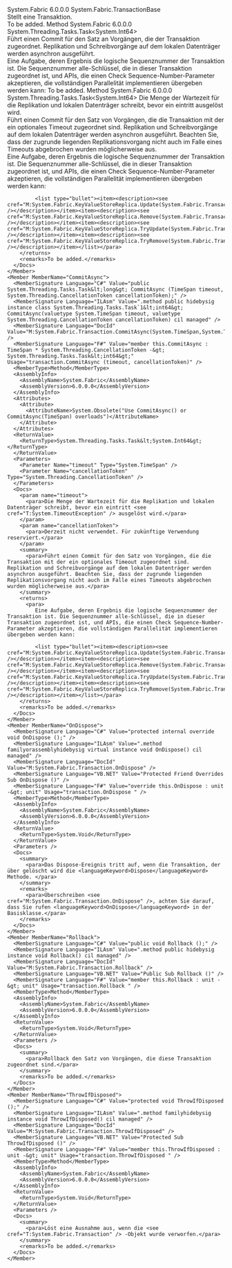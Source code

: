 <Type Name="Transaction" FullName="System.Fabric.Transaction">
  <TypeSignature Language="C#" Value="public class Transaction : System.Fabric.TransactionBase" />
  <TypeSignature Language="ILAsm" Value=".class public auto ansi beforefieldinit Transaction extends System.Fabric.TransactionBase" />
  <TypeSignature Language="DocId" Value="T:System.Fabric.Transaction" />
  <TypeSignature Language="VB.NET" Value="Public Class Transaction&#xA;Inherits TransactionBase" />
  <TypeSignature Language="F#" Value="type Transaction = class&#xA;    inherit TransactionBase" />
  <AssemblyInfo>
    <AssemblyName>System.Fabric</AssemblyName>
    <AssemblyVersion>6.0.0.0</AssemblyVersion>
  </AssemblyInfo>
  <Base>
    <BaseTypeName>System.Fabric.TransactionBase</BaseTypeName>
  </Base>
  <Interfaces />
  <Docs>
    <summary>
      <para>Stellt eine Transaktion. <see cref="T:System.Fabric.KeyValueStoreReplica" /></para>
    </summary>
    <remarks>To be added.</remarks>
  </Docs>
  <Members>
    <Member MemberName="CommitAsync">
      <MemberSignature Language="C#" Value="public System.Threading.Tasks.Task&lt;long&gt; CommitAsync ();" />
      <MemberSignature Language="ILAsm" Value=".method public hidebysig instance class System.Threading.Tasks.Task`1&lt;int64&gt; CommitAsync() cil managed" />
      <MemberSignature Language="DocId" Value="M:System.Fabric.Transaction.CommitAsync" />
      <MemberSignature Language="VB.NET" Value="Public Function CommitAsync () As Task(Of Long)" />
      <MemberSignature Language="F#" Value="member this.CommitAsync : unit -&gt; System.Threading.Tasks.Task&lt;int64&gt;" Usage="transaction.CommitAsync " />
      <MemberType>Method</MemberType>
      <AssemblyInfo>
        <AssemblyName>System.Fabric</AssemblyName>
        <AssemblyVersion>6.0.0.0</AssemblyVersion>
      </AssemblyInfo>
      <ReturnValue>
        <ReturnType>System.Threading.Tasks.Task&lt;System.Int64&gt;</ReturnType>
      </ReturnValue>
      <Parameters />
      <Docs>
        <summary>
          <para>Führt einen Commit für den Satz an Vorgängen, die der Transaktion zugeordnet. Replikation und Schreibvorgänge auf dem lokalen Datenträger werden asynchron ausgeführt.</para>
        </summary>
        <returns>
          <para>
            Eine Aufgabe, deren Ergebnis die logische Sequenznummer der Transaktion ist. Die Sequenznummer alle-Schlüssel, die in dieser Transaktion zugeordnet ist, und APIs, die einen Check Sequence-Number-Parameter akzeptieren, die vollständigen Parallelität implementieren übergeben werden kann:<list type="bullet"><item><description><see cref="M:System.Fabric.KeyValueStoreReplica.Update(System.Fabric.TransactionBase,System.String,System.Byte[],System.Int64)" /></description></item><item><description><see cref="M:System.Fabric.KeyValueStoreReplica.Remove(System.Fabric.TransactionBase,System.String,System.Int64)" /></description></item><item><description><see cref="M:System.Fabric.KeyValueStoreReplica.TryUpdate(System.Fabric.TransactionBase,System.String,System.Byte[],System.Int64)" /></description></item><item><description><see cref="M:System.Fabric.KeyValueStoreReplica.TryRemove(System.Fabric.TransactionBase,System.String,System.Int64)" /></description></item></list></para>
        </returns>
        <remarks>To be added.</remarks>
      </Docs>
    </Member>
    <Member MemberName="CommitAsync">
      <MemberSignature Language="C#" Value="public System.Threading.Tasks.Task&lt;long&gt; CommitAsync (TimeSpan timeout);" />
      <MemberSignature Language="ILAsm" Value=".method public hidebysig instance class System.Threading.Tasks.Task`1&lt;int64&gt; CommitAsync(valuetype System.TimeSpan timeout) cil managed" />
      <MemberSignature Language="DocId" Value="M:System.Fabric.Transaction.CommitAsync(System.TimeSpan)" />
      <MemberSignature Language="VB.NET" Value="Public Function CommitAsync (timeout As TimeSpan) As Task(Of Long)" />
      <MemberSignature Language="F#" Value="member this.CommitAsync : TimeSpan -&gt; System.Threading.Tasks.Task&lt;int64&gt;" Usage="transaction.CommitAsync timeout" />
      <MemberType>Method</MemberType>
      <AssemblyInfo>
        <AssemblyName>System.Fabric</AssemblyName>
        <AssemblyVersion>6.0.0.0</AssemblyVersion>
      </AssemblyInfo>
      <ReturnValue>
        <ReturnType>System.Threading.Tasks.Task&lt;System.Int64&gt;</ReturnType>
      </ReturnValue>
      <Parameters>
        <Parameter Name="timeout" Type="System.TimeSpan" />
      </Parameters>
      <Docs>
        <param name="timeout">
          <para>Die Menge der Wartezeit für die Replikation und lokalen Datenträger schreibt, bevor ein eintritt <see cref="T:System.TimeoutException" /> ausgelöst wird.</para>
        </param>
        <summary>
          <para>Führt einen Commit für den Satz von Vorgängen, die die Transaktion mit der ein optionales Timeout zugeordnet sind. Replikation und Schreibvorgänge auf dem lokalen Datenträger werden asynchron ausgeführt. Beachten Sie, dass der zugrunde liegenden Replikationsvorgang nicht auch im Falle eines Timeouts abgebrochen wurden möglicherweise aus.</para>
        </summary>
        <returns>
          <para>
             Eine Aufgabe, deren Ergebnis die logische Sequenznummer der Transaktion ist. Die Sequenznummer alle-Schlüssel, die in dieser Transaktion zugeordnet ist, und APIs, die einen Check Sequence-Number-Parameter akzeptieren, die vollständigen Parallelität implementieren übergeben werden kann:
             
             <list type="bullet"><item><description><see cref="M:System.Fabric.KeyValueStoreReplica.Update(System.Fabric.TransactionBase,System.String,System.Byte[],System.Int64)" /></description></item><item><description><see cref="M:System.Fabric.KeyValueStoreReplica.Remove(System.Fabric.TransactionBase,System.String,System.Int64)" /></description></item><item><description><see cref="M:System.Fabric.KeyValueStoreReplica.TryUpdate(System.Fabric.TransactionBase,System.String,System.Byte[],System.Int64)" /></description></item><item><description><see cref="M:System.Fabric.KeyValueStoreReplica.TryRemove(System.Fabric.TransactionBase,System.String,System.Int64)" /></description></item></list></para>
        </returns>
        <remarks>To be added.</remarks>
      </Docs>
    </Member>
    <Member MemberName="CommitAsync">
      <MemberSignature Language="C#" Value="public System.Threading.Tasks.Task&lt;long&gt; CommitAsync (TimeSpan timeout, System.Threading.CancellationToken cancellationToken);" />
      <MemberSignature Language="ILAsm" Value=".method public hidebysig instance class System.Threading.Tasks.Task`1&lt;int64&gt; CommitAsync(valuetype System.TimeSpan timeout, valuetype System.Threading.CancellationToken cancellationToken) cil managed" />
      <MemberSignature Language="DocId" Value="M:System.Fabric.Transaction.CommitAsync(System.TimeSpan,System.Threading.CancellationToken)" />
      <MemberSignature Language="F#" Value="member this.CommitAsync : TimeSpan * System.Threading.CancellationToken -&gt; System.Threading.Tasks.Task&lt;int64&gt;" Usage="transaction.CommitAsync (timeout, cancellationToken)" />
      <MemberType>Method</MemberType>
      <AssemblyInfo>
        <AssemblyName>System.Fabric</AssemblyName>
        <AssemblyVersion>6.0.0.0</AssemblyVersion>
      </AssemblyInfo>
      <Attributes>
        <Attribute>
          <AttributeName>System.Obsolete("Use CommitAsync() or CommitAsync(TimeSpan) overloads")</AttributeName>
        </Attribute>
      </Attributes>
      <ReturnValue>
        <ReturnType>System.Threading.Tasks.Task&lt;System.Int64&gt;</ReturnType>
      </ReturnValue>
      <Parameters>
        <Parameter Name="timeout" Type="System.TimeSpan" />
        <Parameter Name="cancellationToken" Type="System.Threading.CancellationToken" />
      </Parameters>
      <Docs>
        <param name="timeout">
          <para>Die Menge der Wartezeit für die Replikation und lokalen Datenträger schreibt, bevor ein eintritt <see cref="T:System.TimeoutException" /> ausgelöst wird.</para>
        </param>
        <param name="cancellationToken">
          <para>Derzeit nicht verwendet. Für zukünftige Verwendung reserviert.</para>
        </param>
        <summary>
          <para>Führt einen Commit für den Satz von Vorgängen, die die Transaktion mit der ein optionales Timeout zugeordnet sind. Replikation und Schreibvorgänge auf dem lokalen Datenträger werden asynchron ausgeführt. Beachten Sie, dass der zugrunde liegenden Replikationsvorgang nicht auch im Falle eines Timeouts abgebrochen wurden möglicherweise aus.</para>
        </summary>
        <returns>
          <para>
             Eine Aufgabe, deren Ergebnis die logische Sequenznummer der Transaktion ist. Die Sequenznummer alle-Schlüssel, die in dieser Transaktion zugeordnet ist, und APIs, die einen Check Sequence-Number-Parameter akzeptieren, die vollständigen Parallelität implementieren übergeben werden kann:
             
             <list type="bullet"><item><description><see cref="M:System.Fabric.KeyValueStoreReplica.Update(System.Fabric.TransactionBase,System.String,System.Byte[],System.Int64)" /></description></item><item><description><see cref="M:System.Fabric.KeyValueStoreReplica.Remove(System.Fabric.TransactionBase,System.String,System.Int64)" /></description></item><item><description><see cref="M:System.Fabric.KeyValueStoreReplica.TryUpdate(System.Fabric.TransactionBase,System.String,System.Byte[],System.Int64)" /></description></item><item><description><see cref="M:System.Fabric.KeyValueStoreReplica.TryRemove(System.Fabric.TransactionBase,System.String,System.Int64)" /></description></item></list></para>
        </returns>
        <remarks>To be added.</remarks>
      </Docs>
    </Member>
    <Member MemberName="OnDispose">
      <MemberSignature Language="C#" Value="protected internal override void OnDispose ();" />
      <MemberSignature Language="ILAsm" Value=".method familyorassemblyhidebysig virtual instance void OnDispose() cil managed" />
      <MemberSignature Language="DocId" Value="M:System.Fabric.Transaction.OnDispose" />
      <MemberSignature Language="VB.NET" Value="Protected Friend Overrides Sub OnDispose ()" />
      <MemberSignature Language="F#" Value="override this.OnDispose : unit -&gt; unit" Usage="transaction.OnDispose " />
      <MemberType>Method</MemberType>
      <AssemblyInfo>
        <AssemblyName>System.Fabric</AssemblyName>
        <AssemblyVersion>6.0.0.0</AssemblyVersion>
      </AssemblyInfo>
      <ReturnValue>
        <ReturnType>System.Void</ReturnType>
      </ReturnValue>
      <Parameters />
      <Docs>
        <summary>
          <para>Das Dispose-Ereignis tritt auf, wenn die Transaktion, der über gelöscht wird die <languageKeyword>Dispose</languageKeyword> Methode. </para>
        </summary>
        <remarks>
          <para>Überschreiben <see cref="M:System.Fabric.Transaction.OnDispose" />, achten Sie darauf, dass Sie rufen <languageKeyword>OnDispose</languageKeyword> in der Basisklasse.</para>
        </remarks>
      </Docs>
    </Member>
    <Member MemberName="Rollback">
      <MemberSignature Language="C#" Value="public void Rollback ();" />
      <MemberSignature Language="ILAsm" Value=".method public hidebysig instance void Rollback() cil managed" />
      <MemberSignature Language="DocId" Value="M:System.Fabric.Transaction.Rollback" />
      <MemberSignature Language="VB.NET" Value="Public Sub Rollback ()" />
      <MemberSignature Language="F#" Value="member this.Rollback : unit -&gt; unit" Usage="transaction.Rollback " />
      <MemberType>Method</MemberType>
      <AssemblyInfo>
        <AssemblyName>System.Fabric</AssemblyName>
        <AssemblyVersion>6.0.0.0</AssemblyVersion>
      </AssemblyInfo>
      <ReturnValue>
        <ReturnType>System.Void</ReturnType>
      </ReturnValue>
      <Parameters />
      <Docs>
        <summary>
          <para>Rollback den Satz von Vorgängen, die diese Transaktion zugeordnet sind.</para>
        </summary>
        <remarks>To be added.</remarks>
      </Docs>
    </Member>
    <Member MemberName="ThrowIfDisposed">
      <MemberSignature Language="C#" Value="protected void ThrowIfDisposed ();" />
      <MemberSignature Language="ILAsm" Value=".method familyhidebysig instance void ThrowIfDisposed() cil managed" />
      <MemberSignature Language="DocId" Value="M:System.Fabric.Transaction.ThrowIfDisposed" />
      <MemberSignature Language="VB.NET" Value="Protected Sub ThrowIfDisposed ()" />
      <MemberSignature Language="F#" Value="member this.ThrowIfDisposed : unit -&gt; unit" Usage="transaction.ThrowIfDisposed " />
      <MemberType>Method</MemberType>
      <AssemblyInfo>
        <AssemblyName>System.Fabric</AssemblyName>
        <AssemblyVersion>6.0.0.0</AssemblyVersion>
      </AssemblyInfo>
      <ReturnValue>
        <ReturnType>System.Void</ReturnType>
      </ReturnValue>
      <Parameters />
      <Docs>
        <summary>
          <para>Löst eine Ausnahme aus, wenn die <see cref="T:System.Fabric.Transaction" /> -Objekt wurde verworfen.</para>
        </summary>
        <remarks>To be added.</remarks>
      </Docs>
    </Member>
  </Members>
</Type>